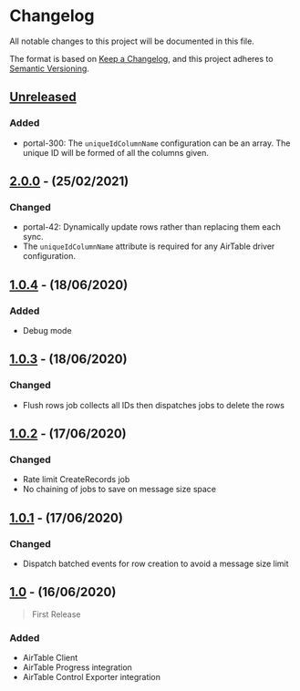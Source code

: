 # Changelog

All notable changes to this project will be documented in this file.

The format is based on [Keep a Changelog](https://keepachangelog.com/en/1.0.0/),
and this project adheres to [Semantic Versioning](https://semver.org/spec/v2.0.0.html).

## [Unreleased]

### Added
- portal-300: The `uniqueIdColumnName` configuration can be an array. The unique ID will be formed of all the columns given.

## [2.0.0] - (25/02/2021)

### Changed
- portal-42: Dynamically update rows rather than replacing them each sync.
- The `uniqueIdColumnName` attribute is required for any AirTable driver configuration.

## [1.0.4] - (18/06/2020)

### Added
- Debug mode

## [1.0.3] - (18/06/2020)

### Changed
- Flush rows job collects all IDs then dispatches jobs to delete the rows

## [1.0.2] - (17/06/2020)

### Changed
- Rate limit CreateRecords job 
- No chaining of jobs to save on message size space

## [1.0.1] - (17/06/2020)

### Changed
- Dispatch batched events for row creation to avoid a message size limit

## [1.0] - (16/06/2020)

> First Release

### Added

- AirTable Client
- AirTable Progress integration
- AirTable Control Exporter integration

[Unreleased]: https://github.com/bristol-su/control/compare/v2.0.0...HEAD
[2.0.0]: https://github.com/bristol-su/control/compare/v1.0.4...v2.0.0
[1.0.4]: https://github.com/bristol-su/control/compare/v1.0.3...v1.0.4
[1.0.3]: https://github.com/bristol-su/control/compare/v1.0.2...v1.0.3
[1.0.2]: https://github.com/bristol-su/control/compare/v1.0.1...v1.0.2
[1.0.1]: https://github.com/bristol-su/control/compare/v1.0...v1.0.1
[1.0]: https://github.com/bristol-su/control/releases/tag/v1.0

